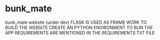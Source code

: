 # bunk_mate
bunk_mate website (under dev)
FLASK IS USED AS FRAME WORK TO BUILD THE WEBSITE
CREATE AN PYTHON ENVIRONMENT TO RUN THE APP
REQUIREMENTS ARE MENTIONED IN THE REQUIREMENTS.TXT FILE
